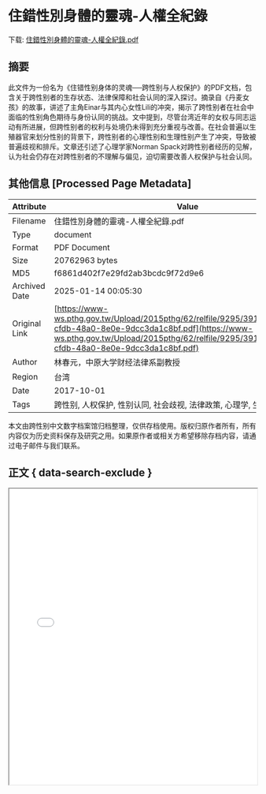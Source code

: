 # 住錯性別身體的靈魂-人權全紀錄

<!-- tcd_download_link -->
下载: [住錯性別身體的靈魂-人權全紀錄.pdf](住錯性別身體的靈魂-人權全紀錄.pdf)
<!-- tcd_download_link_end -->

## 摘要

<!-- tcd_abstract -->
此文件为一份名为《住错性别身体的灵魂──跨性别与人权保护》的PDF文档，包含关于跨性别者的生存状态、法律保障和社会认同的深入探讨。摘录自《丹麦女孩》的故事，讲述了主角Einar与其内心女性Lili的冲突，揭示了跨性别者在社会中面临的性别角色期待与身份认同的挑战。文中提到，尽管台湾近年的女权与同志运动有所进展，但跨性别者的权利与处境仍未得到充分重视与改善。在社会普遍以生殖器官来划分性别的背景下，跨性别者的心理性别和生理性别产生了冲突，导致被普遍歧视和排斥。文章还引述了心理学家Norman Spack对跨性别者经历的见解，认为社会仍存在对跨性别者的不理解与偏见，迫切需要改善人权保护与社会认同。

<!-- tcd_abstract_end -->

## 其他信息 [Processed Page Metadata]

| Attribute       | Value                                  |
|-----------------|----------------------------------------|
| Filename        | 住錯性別身體的靈魂-人權全紀錄.pdf                             |
| Type            | document                                 |
| Format          | PDF Document                               |
| Size            | 20762963 bytes                           |
| MD5             | f6861d402f7e29fd2ab3bcdc9f72d9e6                                  |
| Archived Date   | 2025-01-14 00:05:30                             |
| Original Link   | [https://www-ws.pthg.gov.tw/Upload/2015pthg/62/relfile/9295/391322/e2ad6427-cfdb-48a0-8e0e-9dcc3da1c8bf.pdf](https://www-ws.pthg.gov.tw/Upload/2015pthg/62/relfile/9295/391322/e2ad6427-cfdb-48a0-8e0e-9dcc3da1c8bf.pdf)                         |
| Author          | 林春元，中原大学财经法律系副教授                               |
| Region          | 台湾                               |
| Date            | 2017-10-01                                 |
| Tags            | 跨性别, 人权保护, 性别认同, 社会歧视, 法律政策, 心理学, 生存状态                                 |

本文由跨性别中文数字档案馆归档整理，仅供存档使用。版权归原作者所有，所有内容仅为历史资料保存及研究之用。如果原作者或相关方希望移除存档内容，请通过电子邮件与我们联系。

## 正文 { data-search-exclude }

<!-- tcd_main_text -->
<iframe src="../住錯性別身體的靈魂-人權全紀錄.pdf" width="100%" height="600px">
    <p>无法显示PDF，请下载查看。</p>
</iframe>
<!-- tcd_main_text_end -->


